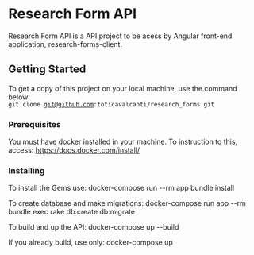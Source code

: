 # Research Form API

Research Form API is a API project to be acess by Angular front-end application, research-forms-client.

## Getting Started

To get a copy of this project on your local machine, use the command below:<br>
<code>git clone git@github.com:toticavalcanti/research_forms.git</code>

### Prerequisites

You must have docker installed in your machine. 
To instruction to this, access:
	https://docs.docker.com/install/

### Installing
To install the Gems use:
	docker-compose run --rm app bundle install

To create database and make migrations:
	docker-compose run app --rm bundle exec rake db:create db:migrate

To build and up the API:
	docker-compose up --build

If you already build, use only:
	docker-compose up


